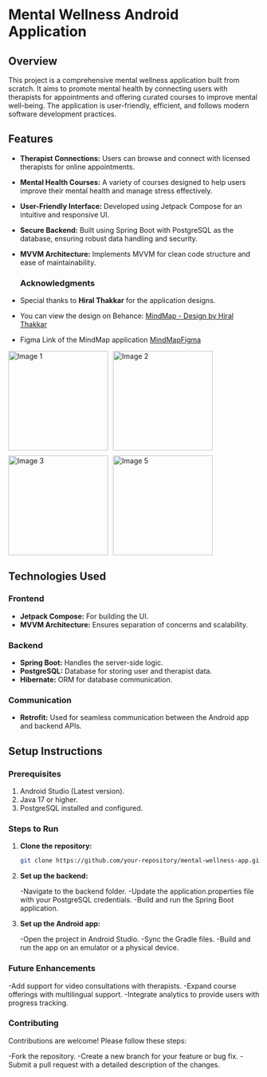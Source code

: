 # Mental Wellness Android Application

## Overview
This project is a comprehensive mental wellness application built from scratch. It aims to promote mental health by connecting users with therapists for appointments and offering curated courses to improve mental well-being. The application is user-friendly, efficient, and follows modern software development practices.

## Features
- **Therapist Connections:** Users can browse and connect with licensed therapists for online appointments.
- **Mental Health Courses:** A variety of courses designed to help users improve their mental health and manage stress effectively.
- **User-Friendly Interface:** Developed using Jetpack Compose for an intuitive and responsive UI.
- **Secure Backend:** Built using Spring Boot with PostgreSQL as the database, ensuring robust data handling and security.
- **MVVM Architecture:** Implements MVVM for clean code structure and ease of maintainability.

  ### Acknowledgments
- Special thanks to **Hiral Thakkar** for the application designs.
- You can view the design on Behance: [MindMap - Design by Hiral Thakkar](https://www.behance.net/gallery/208121945/MindMap)
- Figma Link of the MindMap application [MindMapFigma](https://www.figma.com/design/dAyqAGbAAlgQfEy9Zyv3jC/Mindmap-Latest-with-Prototype?node-id=38-993&p=f&t=bke8PeCffbxyqx43-0)

<div style="display: flex; flex-wrap: wrap; gap: 10px;">

<img src="https://github.com/user-attachments/assets/b0821cc5-7d75-4d1b-93df-127b11202b72" alt="Image 1" width="200" />
<img src="https://github.com/user-attachments/assets/2a9122e5-b7f5-4191-beb8-efe870f84fa9" alt="Image 2" width="200" />
<img src="https://github.com/user-attachments/assets/32fb6e73-7739-473e-abb0-de9f0ef18b7c" alt="Image 3" width="200" />
<img src="https://github.com/user-attachments/assets/b0dab9b7-07b6-49e1-a5dc-ef2516a7cdd1" alt="Image 5" width="200" />

</div>


## Technologies Used

### Frontend
- **Jetpack Compose:** For building the UI.
- **MVVM Architecture:** Ensures separation of concerns and scalability.

### Backend
- **Spring Boot:** Handles the server-side logic.
- **PostgreSQL:** Database for storing user and therapist data.
- **Hibernate:** ORM for database communication.

### Communication
- **Retrofit:** Used for seamless communication between the Android app and backend APIs.

## Setup Instructions

### Prerequisites
1. Android Studio (Latest version).
2. Java 17 or higher.
3. PostgreSQL installed and configured.

### Steps to Run
1. **Clone the repository:**
   ```bash
   git clone https://github.com/your-repository/mental-wellness-app.git

2. **Set up the backend:**

   -Navigate to the backend folder.
   -Update the application.properties file with your PostgreSQL credentials.
   -Build and run the Spring Boot application.

3. **Set up the Android app:**

   -Open the project in Android Studio.
   -Sync the Gradle files.
   -Build and run the app on an emulator or a physical device.

### Future Enhancements

   -Add support for video consultations with therapists.
   -Expand course offerings with multilingual support.
   -Integrate analytics to provide users with progress tracking.
   
### Contributing

Contributions are welcome! Please follow these steps:

   -Fork the repository.
   -Create a new branch for your feature or bug fix.
   -Submit a pull request with a detailed description of the changes.
